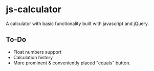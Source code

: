 # js-calculator
A calculator with basic functionality built with javascript and jQuery. 

## To-Do
* Float numbers support
* Calculation history
* More prominent & conveniently placed "equals" button.
